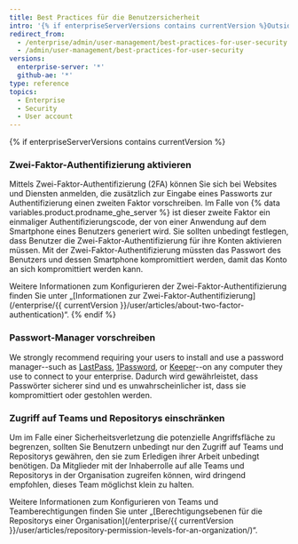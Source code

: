 ```yaml
---
title: Best Practices für die Benutzersicherheit
intro: '{% if enterpriseServerVersions contains currentVersion %}Outside of instance-level security measures (SSL, subdomain isolation, configuring a firewall) that a site administrator can implement, there {% else %}There {% endif %}are steps your users can take to help protect your enterprise.'
redirect_from:
  - /enterprise/admin/user-management/best-practices-for-user-security
  - /admin/user-management/best-practices-for-user-security
versions:
  enterprise-server: '*'
  github-ae: '*'
type: reference
topics:
  - Enterprise
  - Security
  - User account
---
```


{% if enterpriseServerVersions contains currentVersion %}
### Zwei-Faktor-Authentifizierung aktivieren

Mittels Zwei-Faktor-Authentifizierung (2FA) können Sie sich bei Websites und Diensten anmelden, die zusätzlich zur Eingabe eines Passworts zur Authentifizierung einen zweiten Faktor vorschreiben. Im Falle von {% data variables.product.prodname_ghe_server %} ist dieser zweite Faktor ein einmaliger Authentifizierungscode, der von einer Anwendung auf dem Smartphone eines Benutzers generiert wird. Sie sollten unbedingt festlegen, dass Benutzer die Zwei-Faktor-Authentifizierung für ihre Konten aktivieren müssen. Mit der Zwei-Faktor-Authentifizierung müssten das Passwort des Benutzers und dessen Smartphone kompromittiert werden, damit das Konto an sich kompromittiert werden kann.

Weitere Informationen zum Konfigurieren der Zwei-Faktor-Authentifizierung finden Sie unter „[Informationen zur Zwei-Faktor-Authentifizierung](/enterprise/{{ currentVersion }}/user/articles/about-two-factor-authentication)“.
{% endif %}

### Passwort-Manager vorschreiben

We strongly recommend requiring your users to install and use a password manager--such as [LastPass](https://lastpass.com/), [1Password](https://1password.com/), or [Keeper](https://keepersecurity.com/)--on any computer they use to connect to your enterprise. Dadurch wird gewährleistet, dass Passwörter sicherer sind und es unwahrscheinlicher ist, dass sie kompromittiert oder gestohlen werden.

### Zugriff auf Teams und Repositorys einschränken

Um im Falle einer Sicherheitsverletzung die potenzielle Angriffsfläche zu begrenzen, sollten Sie Benutzern unbedingt nur den Zugriff auf Teams und Repositorys gewähren, den sie zum Erledigen ihrer Arbeit unbedingt benötigen. Da Mitglieder mit der Inhaberrolle auf alle Teams und Repositorys in der Organisation zugreifen können, wird dringend empfohlen, dieses Team möglichst klein zu halten.

Weitere Informationen zum Konfigurieren von Teams und Teamberechtigungen finden Sie unter „[Berechtigungsebenen für die Repositorys einer Organisation](/enterprise/{{ currentVersion }}/user/articles/repository-permission-levels-for-an-organization/)“.
